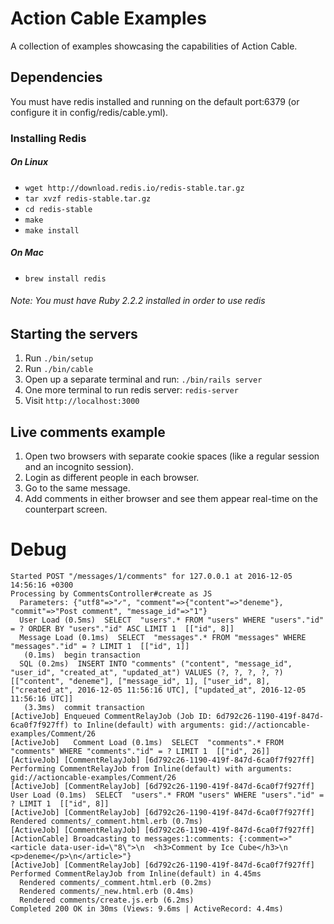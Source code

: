 # Action Cable Examples

A collection of examples showcasing the capabilities of Action Cable.

## Dependencies

You must have redis installed and running on the default port:6379 (or configure it in config/redis/cable.yml).

### Installing Redis
##### On Linux
* `wget http://download.redis.io/redis-stable.tar.gz`
* `tar xvzf redis-stable.tar.gz`
* `cd redis-stable`
* `make`
* `make install`

##### On Mac
* `brew install redis`

###### Note: You must have Ruby 2.2.2 installed in order to use redis

## Starting the servers

1. Run `./bin/setup`
2. Run `./bin/cable`
3. Open up a separate terminal and run: `./bin/rails server`
4. One more terminal to run redis server: `redis-server`
4. Visit `http://localhost:3000`

## Live comments example

1. Open two browsers with separate cookie spaces (like a regular session and an incognito session). 
2. Login as different people in each browser. 
3. Go to the same message.
4. Add comments in either browser and see them appear real-time on the counterpart screen.

# Debug

```rub
Started POST "/messages/1/comments" for 127.0.0.1 at 2016-12-05 14:56:16 +0300
Processing by CommentsController#create as JS
  Parameters: {"utf8"=>"✓", "comment"=>{"content"=>"deneme"}, "commit"=>"Post comment", "message_id"=>"1"}
  User Load (0.5ms)  SELECT  "users".* FROM "users" WHERE "users"."id" = ? ORDER BY "users"."id" ASC LIMIT 1  [["id", 8]]
  Message Load (0.1ms)  SELECT  "messages".* FROM "messages" WHERE "messages"."id" = ? LIMIT 1  [["id", 1]]
   (0.1ms)  begin transaction
  SQL (0.2ms)  INSERT INTO "comments" ("content", "message_id", "user_id", "created_at", "updated_at") VALUES (?, ?, ?, ?, ?)  [["content", "deneme"], ["message_id", 1], ["user_id", 8], ["created_at", 2016-12-05 11:56:16 UTC], ["updated_at", 2016-12-05 11:56:16 UTC]]
   (3.3ms)  commit transaction
[ActiveJob] Enqueued CommentRelayJob (Job ID: 6d792c26-1190-419f-847d-6ca0f7f927ff) to Inline(default) with arguments: gid://actioncable-examples/Comment/26
[ActiveJob]   Comment Load (0.1ms)  SELECT  "comments".* FROM "comments" WHERE "comments"."id" = ? LIMIT 1  [["id", 26]]
[ActiveJob] [CommentRelayJob] [6d792c26-1190-419f-847d-6ca0f7f927ff] Performing CommentRelayJob from Inline(default) with arguments: gid://actioncable-examples/Comment/26
[ActiveJob] [CommentRelayJob] [6d792c26-1190-419f-847d-6ca0f7f927ff]   User Load (0.1ms)  SELECT  "users".* FROM "users" WHERE "users"."id" = ? LIMIT 1  [["id", 8]]
[ActiveJob] [CommentRelayJob] [6d792c26-1190-419f-847d-6ca0f7f927ff]   Rendered comments/_comment.html.erb (0.7ms)
[ActiveJob] [CommentRelayJob] [6d792c26-1190-419f-847d-6ca0f7f927ff] [ActionCable] Broadcasting to messages:1:comments: {:comment=>"<article data-user-id=\"8\">\n  <h3>Comment by Ice Cube</h3>\n  <p>deneme</p>\n</article>"}
[ActiveJob] [CommentRelayJob] [6d792c26-1190-419f-847d-6ca0f7f927ff] Performed CommentRelayJob from Inline(default) in 4.45ms
  Rendered comments/_comment.html.erb (0.2ms)
  Rendered comments/_new.html.erb (0.4ms)
  Rendered comments/create.js.erb (6.2ms)
Completed 200 OK in 30ms (Views: 9.6ms | ActiveRecord: 4.4ms)
```
